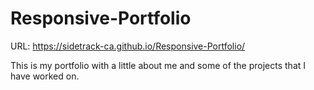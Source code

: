 # Responsive-Portfolio

URL: https://sidetrack-ca.github.io/Responsive-Portfolio/

This is my portfolio with a little about me and some of the projects that I have worked on.
